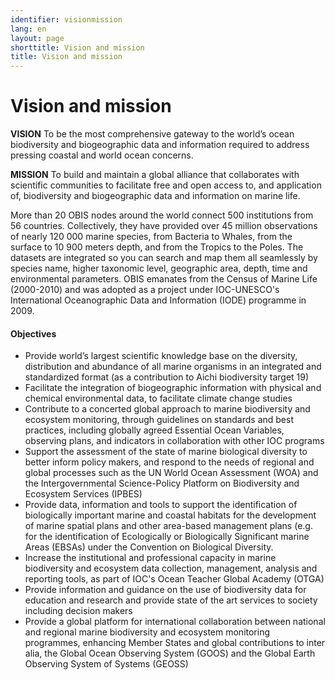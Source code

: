 ```yaml
---
identifier: visionmission
lang: en
layout: page
shorttitle: Vision and mission
title: Vision and mission
---
```


# Vision and mission

<script src="{{ site.baseurl }}/json/milestones.json"></script>
<script src="{{ site.baseurl }}/assets/d3/d3.min.js"></script>
<script src="{{ site.baseurl }}/js/timeline.js"></script> 

**VISION** To be the most comprehensive gateway to the world’s ocean biodiversity and biogeographic data and information required to address pressing coastal and world ocean concerns.  

**MISSION** To build and maintain a global alliance that collaborates with scientific communities to facilitate free and open access to, and application of, biodiversity and biogeographic data and information on marine life. 



More than 20 OBIS nodes around the world connect 500 institutions from 56 countries. Collectively, they have provided over 45 million observations of nearly 120 000 marine species, from Bacteria to Whales, from the surface to 10 900 meters depth, and from the Tropics to the Poles. The datasets are integrated so you can search and map them all seamlessly by species name, higher taxonomic level, geographic
area, depth, time and environmental parameters. OBIS emanates from the Census of Marine Life (2000-2010) and was adopted as a project
under IOC-UNESCO's International Oceanographic Data and Information (IODE) programme in 2009.

#### Objectives  

  * Provide world’s largest scientific knowledge base on the diversity, distribution and abundance of all marine organisms in an integrated and standardized format (as a contribution to Aichi biodiversity target 19)
  * Facilitate the integration of biogeographic information with physical and chemical environmental data, to facilitate climate change studies
  * Contribute to a concerted global approach to marine biodiversity and ecosystem monitoring, through guidelines on standards and best practices, including globally agreed Essential Ocean Variables, observing plans, and indicators in collaboration with other IOC programs
  * Support the assessment of the state of marine biological diversity to better inform policy makers, and respond to the needs of regional and global processes such as the UN World Ocean Assessment (WOA) and the Intergovernmental Science-Policy Platform on Biodiversity and Ecosystem Services (IPBES)
  * Provide data, information and tools to support the identification of biologically important marine and coastal habitats for the development of marine spatial plans and other area-based management plans (e.g. for the identification of Ecologically or Biologically Significant marine Areas (EBSAs) under the Convention on Biological Diversity.
  * Increase the institutional and professional capacity in marine biodiversity and ecosystem data collection, management, analysis and reporting tools, as part of IOC's Ocean Teacher Global Academy (OTGA)
  * Provide information and guidance on the use of biodiversity data for education and research and provide state of the art services to society including decision makers
  * Provide a global platform for international collaboration between national and regional marine biodiversity and ecosystem monitoring programmes, enhancing Member States and global contributions to inter alia, the Global Ocean Observing System (GOOS) and the Global Earth Observing System of Systems (GEOSS)